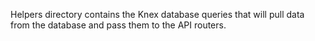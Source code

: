 Helpers directory contains the Knex database queries that will pull data from the database and pass them to the API routers.